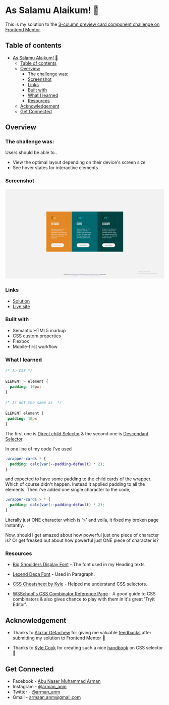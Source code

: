 # As Salamu Alaikum! 👋 

This is my solution to the [3-column preview card component challenge on Frontend Mentor](https://www.frontendmentor.io/challenges/3column-preview-card-component-pH92eAR2-).
## Table of contents

- [As Salamu Alaikum! 👋](#as-salamu-alaikum-)
  - [Table of contents](#table-of-contents)
  - [Overview](#overview)
    - [The challenge was:](#the-challenge-was)
    - [Screenshot](#screenshot)
    - [Links](#links)
    - [Built with](#built-with)
    - [What I learned](#what-i-learned)
    - [Resources](#resources)
  - [Acknowledgement](#acknowledgement)
  - [Get Connected](#get-connected)


## Overview

### The challenge was:

Users should be able to..

- View the optimal layout depending on their device's screen size
- See hover states for interactive elements

### Screenshot

![The screenshot of my solution](./images/screenshot.png)

### Links

- [Solution](https://www.frontendmentor.io/solutions/solution-to-3column-previewcard-component-challenge-using-flexbox-h-YuBCn58)
- [Live site](https://arman-anm.github.io/3-column-preview-card-component/)

### Built with

- Semantic HTML5 markup
- CSS custom properties
- Flexbox
- Mobile-first workflow

### What I learned

```css
/* In CSS */

ELEMENT > element {
  padding: 10px;
}

/* Is not the same as  */

ELEMENT element {
 padding: 10px
}
```

The first one is [Direct child Selector](https://www.w3schools.com/css/css_combinators.asp) & the second one is [Descendant Selector](https://www.w3schools.com/css/css_combinators.asp). 

In one line of my code I've used
```css
.wrapper-cards * {
  padding: calc(var(--padding-default) * 2);
}
```
and expected to have some padding to the child cards of the wrapper. Which of course didn't happen. Instead it applied padding to all the elements. Then i've added one single character to the code;
```css
.wrapper-cards > * {
  padding: calc(var(--padding-default) * 2);
}
```
 Literally just ONE character which is '>' and voila, it fixed my broken page instantly. 
 
Now, should i get amazed about how powerful just one piece of character is? Or get freaked out about how powerful just ONE piece of character is?

### Resources

- [Big Shoulders Display Font](https://fonts.google.com/specimen/Big+Shoulders+Display) - The font used in my Heading texts
- [Lexend Deca Font](https://fonts.google.com/specimen/Lexend+Deca) - Used in Paragraph.

- [CSS Cheatsheet by Kyle](https://webdevsimplified.com/specificity-cheat-sheet.html) - Helped me understand CSS selectors.
- [W3School's CSS Combinator Reference Page](https://www.w3schools.com/css/css_combinators.asp) - A good guide to CSS combinators & also gives chance to play with them in it's great 'Tryit Editor'. 

## Acknowledgement
- Thanks to [Alazar Getachew](https://github.com/AlazarG19) for giving me valuable [feedbacks](https://www.frontendmentor.io/solutions/solution-to-3column-previewcard-component-challenge-using-flexbox-h-YuBCn58#comment-623850e08a1c69047217f8ab) after submitting my solution to Frontend Mentor 🙂

- Thanks to [Kyle Cook](https://www.youtube.com/c/WebDevSimplified/videos) for creating such a nice [handbook](https://webdevsimplified.com/specificity-cheat-sheet.html) on CSS selector 🙂

## Get Connected 

- Facebook - [Abu Naser Muhammad Arman](https://www.facebook.com/armaan.anm)
- Instagram - [@arman_anm](https://www.instagram.com/arman_anm/)
- Twitter - [@arman_anm](https://twitter.com/arman_anm)
- Gmail - <armaan.anm@gmail.com>